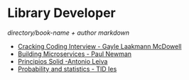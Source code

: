 # Library Developer

_directory/book-name + author markdown_

- [Cracking Coding Interview - Gayle Laakmann McDowell](notion/cracking-coding-interview.md)
- [Building Microservices - Paul Newman](notion/building-microservices.md)
- [Principios Solid -Antonio Leiva](notion/principios-solid.md)
- [Probability and statistics - TID Ies](notion/probability-and-statistics-tid-ies.md)